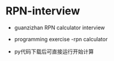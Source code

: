 # RPN-interview
- guanzizhan RPN calculator interview

- programming exercise -rpn calculator

- py代码下载后可直接运行开始计算
